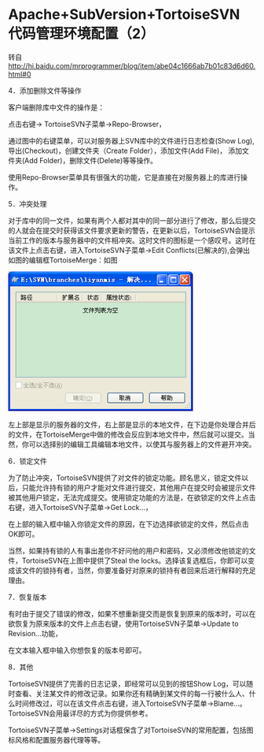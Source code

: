 # Apache+SubVersion+TortoiseSVN 代码管理环境配置（2）  

转自 http://hi.baidu.com/mrprogrammer/blog/item/abe04c1666ab7b01c83d6d60.html#0

4．添加删除文件等操作

 

客户端删除库中文件的操作是：

点击右键-> TortoiseSVN子菜单->Repo-Browser，

 

 

通过图中的右键菜单，可以对服务器上SVN库中的文件进行日志检查(Show Log), 导出(Checkout)，创建文件夹（Create Folder），添加文件(Add File)， 添加文件夹(Add Folder)，删除文件(Delete)等等操作。

使用Repo-Browser菜单具有很强大的功能，它是直接在对服务器上的库进行操作。

5．冲突处理

 

对于库中的同一文件，如果有两个人都对其中的同一部分进行了修改，那么后提交的人就会在提交时获得该文件要求更新的警告，在更新以后，TortoiseSVN会提示当前工作的版本与服务器中的文件相冲突。这时文件的图标是一个感叹号。这时在该文件上点击右键，进入TortoiseSVN子菜单->Edit Conflicts(已解决的),会弹出如图的编辑框TortoiseMerge：如图

![image](https://raw.githubusercontent.com/shoukaiseki/blogdoc/master/svn/Apache+SubVersion+TortoiseSVN%20%E4%BB%A3%E7%A0%81%E7%AE%A1%E7%90%86%E7%8E%AF%E5%A2%83%E9%85%8D%E7%BD%AE%EF%BC%882%EF%BC%89/img/001.bmp)
  

左上部是显示的服务器的文件，右上部是显示的本地文件，在下边是你处理合并后的文件，在TortoiseMerge中做的修改会反应到本地文件中，然后就可以提交。当然，你可以选择别的编辑工具编辑本地文件，以使其与服务器上的文件避开冲突。

6．锁定文件

 

为了防止冲突，TortoiseSVN提供了对文件的锁定功能。顾名思义，锁定文件以后，只能允许持有锁的用户才能对文件进行提交，其他用户在提交时会被提示文件被其他用户锁定，无法完成提交。使用锁定功能的方法是，在欲锁定的文件上点击右键，进入TortoiseSVN子菜单->Get Lock…，

 

 

在上部的输入框中输入你锁定文件的原因，在下边选择欲锁定的文件，然后点击OK即可。

当然，如果持有锁的人有事出差你不好问他的用户和密码，又必须修改他锁定的文件，TortoiseSVN在上图中提供了Steal the locks。选择该复选框后，你即可以变成该文件的锁持有者，当然，你要准备好对原来的锁持有者回来后进行解释的充足理由。

7．恢复版本

 

有时由于提交了错误的修改，如果不想重新提交而是恢复到原来的版本时，可以在欲恢复为原来版本的文件上点击右键，使用TortoiseSVN子菜单->Update to Revision…功能，

 

 

在文本输入框中输入你想恢复的版本号即可。

8．其他

 

TortoiseSVN提供了完善的日志记录，即经常可以见到的按钮Show Log，可以随时查看、关注某文件的修改记录。如果你还有精确到某文件的每一行被什么人、什么时间修改过，可以在该文件点击右键，进入TortoiseSVN子菜单->Blame…。TortoiseSVN会用最详尽的方式为你提供参考。

TortoiseSVN子菜单->Settings对话框保含了对TortoiseSVN的常用配置，包括图标风格和配置服务器代理等等。
